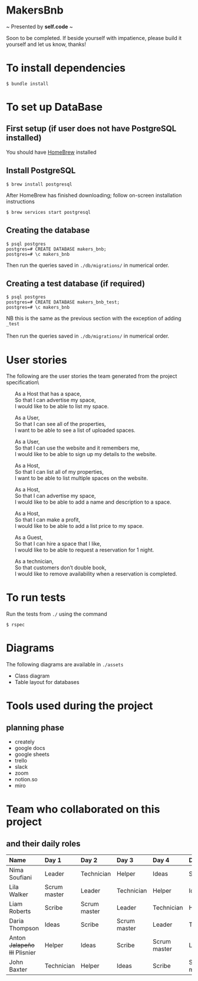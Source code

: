 # **MakersBnb**

~ Presented by **self.code** ~

Soon to be completed. If beside yourself with impatience, please build it yourself and let us know, thanks!

# To install dependencies
```
$ bundle install
```

# To set up DataBase
## First setup (if user does not have PostgreSQL installed)
You should have [HomeBrew](https://brew.sh) installed
## Install PostgreSQL
```
$ brew install postgresql
```
After HomeBrew has finished downloading; follow on-screen installation instructions
```
$ brew services start postgresql
```
## Creating the database
```
$ psql postgres
postgres=# CREATE DATABASE makers_bnb;
postgres=# \c makers_bnb
```
Then run the queries saved in `./db/migrations/` in numerical order.
## Creating a test database (if required)
```
$ psql postgres
postgres=# CREATE DATABASE makers_bnb_test;
postgres=# \c makers_bnb
```
NB this is the same as the previous section with the exception of adding `_test`\
\
Then run the queries saved in `./db/migrations/` in numerical order.

# User stories
The following are the user stories the team generated from the project specification\

&nbsp;&nbsp;&nbsp;&nbsp;&nbsp;&nbsp;As a Host that has a space,\
&nbsp;&nbsp;&nbsp;&nbsp;&nbsp;&nbsp;So that I can advertise my space,\
&nbsp;&nbsp;&nbsp;&nbsp;&nbsp;&nbsp;I would like to be able to list my space.

&nbsp;&nbsp;&nbsp;&nbsp;&nbsp;&nbsp;As a User,\
&nbsp;&nbsp;&nbsp;&nbsp;&nbsp;&nbsp;So that I can see all of the properties,\
&nbsp;&nbsp;&nbsp;&nbsp;&nbsp;&nbsp;I want to be able to see a list of uploaded spaces.

&nbsp;&nbsp;&nbsp;&nbsp;&nbsp;&nbsp;As a User,\
&nbsp;&nbsp;&nbsp;&nbsp;&nbsp;&nbsp;So that I can use the website and it remembers me,\
&nbsp;&nbsp;&nbsp;&nbsp;&nbsp;&nbsp;I would like to be able to sign up my details to the website. 

&nbsp;&nbsp;&nbsp;&nbsp;&nbsp;&nbsp;As a Host,\
&nbsp;&nbsp;&nbsp;&nbsp;&nbsp;&nbsp;So that I can list all of my properties,\
&nbsp;&nbsp;&nbsp;&nbsp;&nbsp;&nbsp;I want to be able to list multiple spaces on the website.

&nbsp;&nbsp;&nbsp;&nbsp;&nbsp;&nbsp;As a Host,\
&nbsp;&nbsp;&nbsp;&nbsp;&nbsp;&nbsp;So that I can advertise my space,\
&nbsp;&nbsp;&nbsp;&nbsp;&nbsp;&nbsp;I would like to be able to add a name and description to a space.

&nbsp;&nbsp;&nbsp;&nbsp;&nbsp;&nbsp;As a Host,\
&nbsp;&nbsp;&nbsp;&nbsp;&nbsp;&nbsp;So that I can make a profit,\
&nbsp;&nbsp;&nbsp;&nbsp;&nbsp;&nbsp;I would like to be able to add a list price to my space. 

&nbsp;&nbsp;&nbsp;&nbsp;&nbsp;&nbsp;As a Guest,\
&nbsp;&nbsp;&nbsp;&nbsp;&nbsp;&nbsp;So that I can hire a space that I like,\
&nbsp;&nbsp;&nbsp;&nbsp;&nbsp;&nbsp;I would like to be able to request a reservation for 1 night.

&nbsp;&nbsp;&nbsp;&nbsp;&nbsp;&nbsp;As a technician,\
&nbsp;&nbsp;&nbsp;&nbsp;&nbsp;&nbsp;So that customers don’t double book,\
&nbsp;&nbsp;&nbsp;&nbsp;&nbsp;&nbsp;I would like to remove availability when a reservation is completed. 


# To run tests
Run the tests from `./` using the command
```
$ rspec
```

# Diagrams
The following diagrams are available in `./assets`
* Class diagram
* Table layout for databases

# Tools used during the project
## planning phase
* creately
* google docs
* google sheets
* trello
* slack
* zoom
* <span>notion.so</span>
* miro

# Team who collaborated on this project
## and their daily roles
| Name | Day 1 | Day 2 | Day 3 | Day 4 | Day 5 |
|:---|:---|:---|:---|:---|:---|
| Nima Soufiani | Leader | Technician | Helper | Ideas | Scribe | 
| Lila Walker | Scrum master | Leader | Technician | Helper | Ideas |
| Liam Roberts | Scribe | Scrum master | Leader | Technician | Helper |
| Daria Thompson | Ideas | Scribe | Scrum master | Leader | Technician |
| Anton ~~Jalapeño III~~ Plisnier | Helper | Ideas | Scribe | Scrum master | Leader |
| John Baxter | Technician | Helper | Ideas | Scribe | Scrum master |